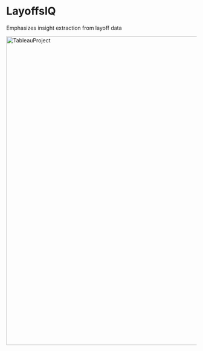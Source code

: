 # LayoffsIQ
Emphasizes insight extraction from layoff data

<img width="1487" height="816" alt="TableauProject" src="https://github.com/user-attachments/assets/00dbcfc4-f2e8-4002-b5aa-67a853ad871f" />

